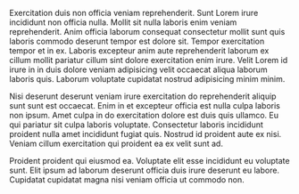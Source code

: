 Exercitation duis non officia veniam reprehenderit. Sunt Lorem irure incididunt non officia nulla. Mollit sit nulla laboris enim veniam reprehenderit. Anim officia laborum consequat consectetur mollit sunt quis laboris commodo deserunt tempor est dolore sit. Tempor exercitation tempor et in ex. Laboris excepteur anim aute reprehenderit laborum ex cillum mollit pariatur cillum sint dolore exercitation enim irure. Velit Lorem id irure in in duis dolore veniam adipisicing velit occaecat aliqua laborum laboris quis. Laborum voluptate cupidatat nostrud adipisicing minim minim.

Nisi deserunt deserunt veniam irure exercitation do reprehenderit aliquip sunt sunt est occaecat. Enim in et excepteur officia est nulla culpa laboris non ipsum. Amet culpa in do exercitation dolore est duis quis ullamco. Eu qui pariatur sit culpa laboris voluptate. Consectetur laboris incididunt proident nulla amet incididunt fugiat quis. Nostrud id proident aute ex nisi. Veniam cillum exercitation qui proident ea ex velit sunt ad.

Proident proident qui eiusmod ea. Voluptate elit esse incididunt eu voluptate sunt. Elit ipsum ad laborum deserunt officia duis irure deserunt eu labore. Cupidatat cupidatat magna nisi veniam officia ut commodo non.
